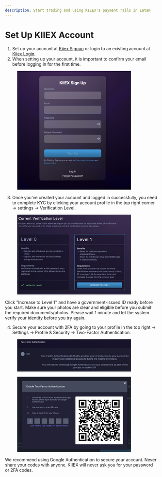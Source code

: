 ```yaml
---
description: Start trading and using KIIEX's payment rails in Latam
---
```


# Set Up KIIEX Account

1. Set up your account at [Kiiex Signup](https://exchange.kiiex.io/signup) or login to an existing account at [Kiiex Login](https://exchange.kiiex.io/login).
2. When setting up your account, it is important to confirm your email before logging in for the first time.&#x20;

<figure><img src="../../.gitbook/assets/Screen Shot 2024-01-10 at 12.48.06 PM.png" alt="" width="375"><figcaption></figcaption></figure>

3. Once you've created your account and logged in successfully, you need to complete KYC by clicking your account profile in the top right corner -> settings -> Verification Level.&#x20;

<figure><img src="../../.gitbook/assets/Screen Shot 2024-01-10 at 1.34.05 PM.png" alt="" width="375"><figcaption></figcaption></figure>

Click "Increase to Level 1" and have a government-issued ID ready before you start. Make sure your photos are clear and eligible before you submit the required documents/photos.  Please wait 1 minute and let the system verify your identity before you try again.&#x20;

4. Secure your account with 2FA by going to your profile in the top right -> Settings -> Profile & Security -> Two-Factor Authentication.

<figure><img src="../../.gitbook/assets/Screen Shot 2024-01-10 at 1.35.56 PM.png" alt="" width="375"><figcaption></figcaption></figure>

<figure><img src="../../.gitbook/assets/Screen Shot 2024-01-10 at 1.36.03 PM.png" alt="" width="375"><figcaption></figcaption></figure>

We recommend using Google Authentication to secure your account. Never share your codes with anyone. KIIEX will never ask you for your password or 2FA codes.&#x20;
